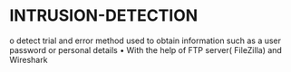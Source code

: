 # INTRUSION-DETECTION
o detect trial and error method used to obtain information such as a user password or personal details • With the help of FTP server( FileZilla) and Wireshark
